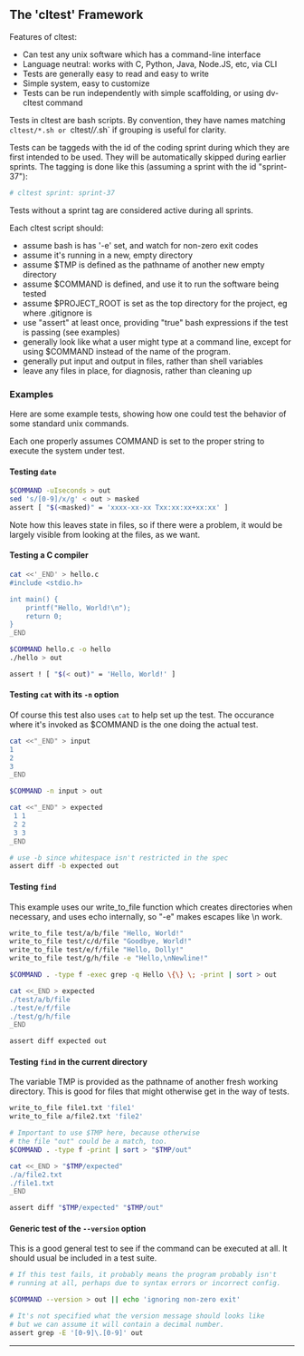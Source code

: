 ## The 'cltest' Framework

Features of cltest:
* Can test any unix software which has a command-line interface
* Language neutral: works with C, Python, Java, Node.JS, etc, via CLI
* Tests are generally easy to read and easy to write
* Simple system, easy to customize
* Tests can be run independently with simple scaffolding, or using dv-cltest command

Tests in cltest are bash scripts. By convention, they have names matching `cltest/*.sh or `cltest/*/*.sh` if grouping is useful for clarity.

Tests can be taggeds with the id of the coding sprint during which they are first intended to be used. They will be automatically skipped during earlier sprints. The tagging is done like this (assuming a sprint with the id "sprint-37"):

```bash
# cltest sprint: sprint-37
```

Tests without a sprint tag are considered active during all sprints.

Each cltest script should:
* assume bash is has '-e' set, and watch for non-zero exit codes
* assume it's running in a new, empty directory
* assume $TMP is defined as the pathname of another new empty directory
* assume $COMMAND is defined, and use it to run the software being tested
* assume $PROJECT_ROOT is set as the top directory for the project, eg where .gitignore is
* use "assert" at least once, providing "true" bash expressions if the test is passing (see examples) 
* generally look like what a user might type at a command line, except for using $COMMAND instead of the name of the program.
* generally put input and output in files, rather than shell variables
* leave any files in place, for diagnosis, rather than cleaning up


### Examples

Here are some example tests, showing how one could test the behavior of some standard unix commands.

Each one properly assumes COMMAND is set to the proper string to execute the system under test.

#### Testing `date`

```bash
$COMMAND -uIseconds > out
sed 's/[0-9]/x/g' < out > masked
assert [ "$(<masked)" = 'xxxx-xx-xx Txx:xx:xx+xx:xx' ]
```

Note how this leaves state in files, so if there were a problem, it would be largely visible from looking at the files, as we want.

#### Testing a C compiler

```bash
cat <<'_END' > hello.c
#include <stdio.h>

int main() {
    printf("Hello, World!\n");
    return 0;
}
_END

$COMMAND hello.c -o hello
./hello > out

assert ! [ "$(< out)" = 'Hello, World!' ]
```

#### Testing `cat` with its `-n` option

Of course this test also uses `cat` to help set up the test. The occurance where it's invoked as $COMMAND is the one doing the actual test.

```bash
cat <<"_END" > input
1
2
3
_END

$COMMAND -n input > out

cat <<"_END" > expected
 1 1
 2 2
 3 3
_END

# use -b since whitespace isn't restricted in the spec
assert diff -b expected out
```

#### Testing `find`

This example uses our write_to_file function which creates directories when necessary, and uses echo internally, so "-e" makes escapes like \n work.

```bash
write_to_file test/a/b/file "Hello, World!"
write_to_file test/c/d/file "Goodbye, World!"
write_to_file test/e/f/file "Hello, Dolly!"
write_to_file test/g/h/file -e "Hello,\nNewline!"

$COMMAND . -type f -exec grep -q Hello \{\} \; -print | sort > out

cat <<_END > expected
./test/a/b/file
./test/e/f/file
./test/g/h/file
_END

assert diff expected out
```

#### Testing `find` in the current directory

The variable TMP is provided as the pathname of another fresh working directory. This is good for files that might otherwise get in the way of tests.

```bash
write_to_file file1.txt 'file1'
write_to_file a/file2.txt 'file2'

# Important to use $TMP here, because otherwise
# the file "out" could be a match, too.
$COMMAND . -type f -print | sort > "$TMP/out"

cat <<_END > "$TMP/expected"
./a/file2.txt
./file1.txt
_END

assert diff "$TMP/expected" "$TMP/out"
```

#### Generic test of the `--version` option

This is a good general test to see if the command can be executed at all. It should usual be included in a test suite.

```bash
# If this test fails, it probably means the program probably isn't
# running at all, perhaps due to syntax errors or incorrect config.

$COMMAND --version > out || echo 'ignoring non-zero exit'

# It's not specified what the version message should looks like
# but we can assume it will contain a decimal number.
assert grep -E '[0-9]\.[0-9]' out
```


----